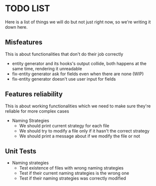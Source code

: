 # TODO LIST
Here is a list of things we will do but not just right now, so we're writing it down here.

## Misfeatures
This is about functionalities that don't do their job correctly
* entity generator and its hooks's output collide, both happens at the same time, rendering it unreadable
* fix-entity generator ask for fields even when there are none (WIP)
* fix-entity generator doesn't use user input for fields

## Features reliability
This is about working functionalities which we need to make sure they're reliable for more complex cases

* Naming Strategies
	* We should print current strategy for each file
	* We should try to modify a file only if it hasn't the correct strategy
	* We should print a message about if we modify the file or not

## Unit Tests

* Naming strategies
	* Test existence of files with wrong naming strategies
	* Test if their current naming strategies is the wrong one
	* Test if their naming strategies was correctly modified
